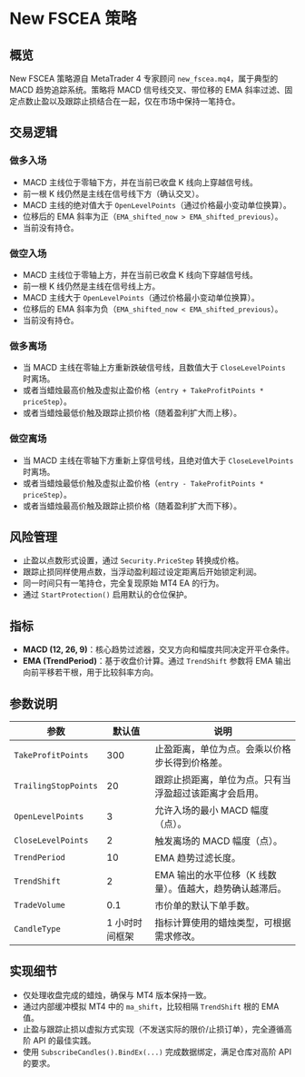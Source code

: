 # New FSCEA 策略

## 概览
New FSCEA 策略源自 MetaTrader 4 专家顾问 `new_fscea.mq4`，属于典型的 MACD 趋势追踪系统。策略将 MACD 信号线交叉、带位移的 EMA 斜率过滤、固定点数止盈以及跟踪止损结合在一起，仅在市场中保持一笔持仓。

## 交易逻辑
### 做多入场
- MACD 主线位于零轴下方，并在当前已收盘 K 线向上穿越信号线。
- 前一根 K 线仍然是主线在信号线下方（确认交叉）。
- MACD 主线的绝对值大于 `OpenLevelPoints`（通过价格最小变动单位换算）。
- 位移后的 EMA 斜率为正（`EMA_shifted_now > EMA_shifted_previous`）。
- 当前没有持仓。

### 做空入场
- MACD 主线位于零轴上方，并在当前已收盘 K 线向下穿越信号线。
- 前一根 K 线仍然是主线在信号线上方。
- MACD 主线大于 `OpenLevelPoints`（通过价格最小变动单位换算）。
- 位移后的 EMA 斜率为负（`EMA_shifted_now < EMA_shifted_previous`）。
- 当前没有持仓。

### 做多离场
- 当 MACD 主线在零轴上方重新跌破信号线，且数值大于 `CloseLevelPoints` 时离场。
- 或者当蜡烛最高价触及虚拟止盈价格（`entry + TakeProfitPoints * priceStep`）。
- 或者当蜡烛最低价触及跟踪止损价格（随着盈利扩大而上移）。

### 做空离场
- 当 MACD 主线在零轴下方重新上穿信号线，且绝对值大于 `CloseLevelPoints` 时离场。
- 或者当蜡烛最低价触及虚拟止盈价格（`entry - TakeProfitPoints * priceStep`）。
- 或者当蜡烛最高价触及跟踪止损价格（随着盈利扩大而下移）。

## 风险管理
- 止盈以点数形式设置，通过 `Security.PriceStep` 转换成价格。
- 跟踪止损同样使用点数，当浮动盈利超过设定距离后开始锁定利润。
- 同一时间只有一笔持仓，完全复现原始 MT4 EA 的行为。
- 通过 `StartProtection()` 启用默认的仓位保护。

## 指标
- **MACD (12, 26, 9)**：核心趋势过滤器，交叉方向和幅度共同决定开平仓条件。
- **EMA (TrendPeriod)**：基于收盘价计算。通过 `TrendShift` 参数将 EMA 输出向前平移若干根，用于比较斜率方向。

## 参数说明
| 参数 | 默认值 | 说明 |
|------|--------|------|
| `TakeProfitPoints` | 300 | 止盈距离，单位为点。会乘以价格步长得到价格差。 |
| `TrailingStopPoints` | 20 | 跟踪止损距离，单位为点。只有当浮盈超过该距离才会启用。 |
| `OpenLevelPoints` | 3 | 允许入场的最小 MACD 幅度（点）。 |
| `CloseLevelPoints` | 2 | 触发离场的 MACD 幅度（点）。 |
| `TrendPeriod` | 10 | EMA 趋势过滤长度。 |
| `TrendShift` | 2 | EMA 输出的水平位移（K 线数量）。值越大，趋势确认越滞后。 |
| `TradeVolume` | 0.1 | 市价单的默认下单手数。 |
| `CandleType` | 1 小时时间框架 | 指标计算使用的蜡烛类型，可根据需求修改。 |

## 实现细节
- 仅处理收盘完成的蜡烛，确保与 MT4 版本保持一致。
- 通过内部缓冲模拟 MT4 中的 `ma_shift`，比较相隔 `TrendShift` 根的 EMA 值。
- 止盈与跟踪止损以虚拟方式实现（不发送实际的限价/止损订单），完全遵循高阶 API 的最佳实践。
- 使用 `SubscribeCandles().BindEx(...)` 完成数据绑定，满足仓库对高阶 API 的要求。
